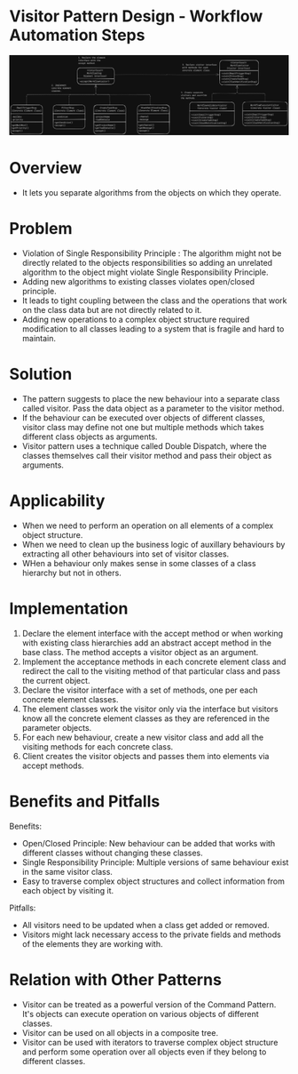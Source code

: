 # Visitor Pattern Design - Workflow Automation Steps
![Visitor Pattern](Visitor.png)

# Overview
- It lets you separate algorithms from the objects on which they operate.

# Problem
- Violation of Single Responsibility Principle : The algorithm might not be directly related to the objects responsibilities so adding an unrelated algorithm to the object might violate Single Responsibility Principle.
- Adding new algorithms to existing classes violates open/closed principle.
- It leads to tight coupling between the class and the operations that work on the class data but are not directly related to it.
- Adding new operations to a complex object structure required modification to all classes leading to a system that is fragile and hard to maintain.

# Solution
- The pattern suggests to place the new behaviour into a separate class called visitor. Pass the data object as a parameter to the visitor method.
- If the behaviour can be executed over objects of different classes, visitor class may define not one but multiple methods which takes different class objects as arguments.
- Visitor pattern uses a technique called Double Dispatch, where the classes themselves call their visitor method and pass their object as arguments.

# Applicability
- When we need to perform an operation on all elements of a complex object structure.
- When we need to clean up the business logic of auxillary behaviours by extracting all other behaviours into set of visitor classes.
- WHen a behaviour only makes sense in some classes of a class hierarchy but not in others.

# Implementation
1. Declare the element interface with the accept method or when working with existing class hierarchies add an abstract accept method in the base class. The method accepts a visitor object as an argument.
2. Implement the acceptance methods in each concrete element class and redirect the call to the visiting method of that particular class and pass the current object.
3. Declare the visitor interface with a set of methods, one per each concrete element classes.
4. The element classes work the visitor only via the interface but visitors know all the concrete element classes as they are referenced in the parameter objects.
5. For each new behaviour, create a new visitor class and add all the visiting methods for each concrete class.
6. Client creates the visitor objects and passes them into elements via accept methods.

# Benefits and Pitfalls
Benefits:
- Open/Closed Principle: New behaviour can be added that works with different classes without changing these classes.
- Single Responsibility Principle: Multiple versions of same behaviour exist in the same visitor class.
- Easy to traverse complex object structures and collect information from each object by visiting it.

Pitfalls:
- All visitors need to be updated when a class get added or removed.
- Visitors might lack necessary access to the private fields and methods of the elements they are working with.

# Relation with Other Patterns
- Visitor can be treated as a powerful version of the Command Pattern. It's objects can execute operation on various objects of different classes.
- Visitor can be used on all objects in a composite tree.
- Visitor can be used with iterators to traverse complex object structure and perform some operation over all objects even if they belong to different classes.